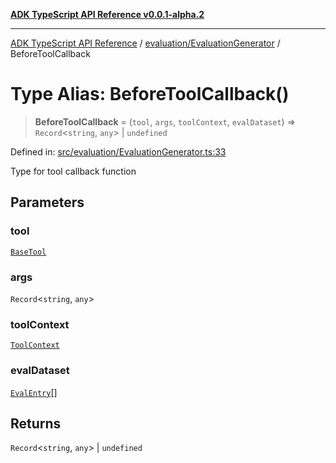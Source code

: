 [**ADK TypeScript API Reference v0.0.1-alpha.2**](../../../README.md)

***

[ADK TypeScript API Reference](../../../modules.md) / [evaluation/EvaluationGenerator](../README.md) / BeforeToolCallback

# Type Alias: BeforeToolCallback()

> **BeforeToolCallback** = (`tool`, `args`, `toolContext`, `evalDataset`) => `Record`\<`string`, `any`\> \| `undefined`

Defined in: [src/evaluation/EvaluationGenerator.ts:33](https://github.com/njraladdin/adk-typescript/blob/main/src/evaluation/EvaluationGenerator.ts#L33)

Type for tool callback function

## Parameters

### tool

[`BaseTool`](../../../tools/BaseTool/classes/BaseTool.md)

### args

`Record`\<`string`, `any`\>

### toolContext

[`ToolContext`](../../../tools/ToolContext/classes/ToolContext.md)

### evalDataset

[`EvalEntry`](../interfaces/EvalEntry.md)[]

## Returns

`Record`\<`string`, `any`\> \| `undefined`
